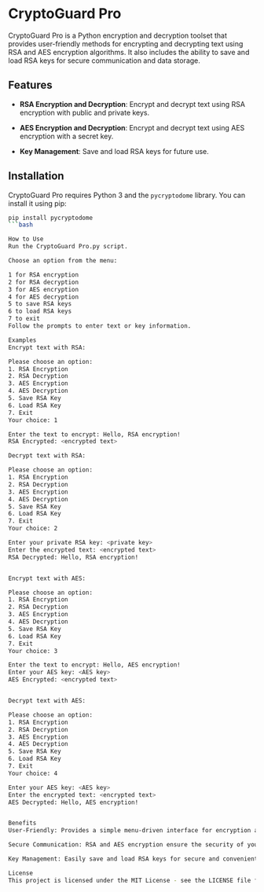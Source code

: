 # CryptoGuard Pro

CryptoGuard Pro is a Python encryption and decryption toolset that provides user-friendly methods for encrypting and decrypting text using RSA and AES encryption algorithms. It also includes the ability to save and load RSA keys for secure communication and data storage.

## Features

- **RSA Encryption and Decryption**: Encrypt and decrypt text using RSA encryption with public and private keys.

- **AES Encryption and Decryption**: Encrypt and decrypt text using AES encryption with a secret key.

- **Key Management**: Save and load RSA keys for future use.

## Installation

CryptoGuard Pro requires Python 3 and the `pycryptodome` library. You can install it using pip:

```bash
pip install pycryptodome
```bash

How to Use
Run the CryptoGuard Pro.py script.

Choose an option from the menu:

1 for RSA encryption
2 for RSA decryption
3 for AES encryption
4 for AES decryption
5 to save RSA keys
6 to load RSA keys
7 to exit
Follow the prompts to enter text or key information.

Examples
Encrypt text with RSA:

Please choose an option:
1. RSA Encryption
2. RSA Decryption
3. AES Encryption
4. AES Decryption
5. Save RSA Key
6. Load RSA Key
7. Exit
Your choice: 1

Enter the text to encrypt: Hello, RSA encryption!
RSA Encrypted: <encrypted text>

Decrypt text with RSA:

Please choose an option:
1. RSA Encryption
2. RSA Decryption
3. AES Encryption
4. AES Decryption
5. Save RSA Key
6. Load RSA Key
7. Exit
Your choice: 2

Enter your private RSA key: <private key>
Enter the encrypted text: <encrypted text>
RSA Decrypted: Hello, RSA encryption!


Encrypt text with AES:

Please choose an option:
1. RSA Encryption
2. RSA Decryption
3. AES Encryption
4. AES Decryption
5. Save RSA Key
6. Load RSA Key
7. Exit
Your choice: 3

Enter the text to encrypt: Hello, AES encryption!
Enter your AES key: <AES key>
AES Encrypted: <encrypted text>


Decrypt text with AES:

Please choose an option:
1. RSA Encryption
2. RSA Decryption
3. AES Encryption
4. AES Decryption
5. Save RSA Key
6. Load RSA Key
7. Exit
Your choice: 4

Enter your AES key: <AES key>
Enter the encrypted text: <encrypted text>
AES Decrypted: Hello, AES encryption!


Benefits
User-Friendly: Provides a simple menu-driven interface for encryption and decryption.

Secure Communication: RSA and AES encryption ensure the security of your data.

Key Management: Easily save and load RSA keys for secure and convenient encryption.

License
This project is licensed under the MIT License - see the LICENSE file for details.




